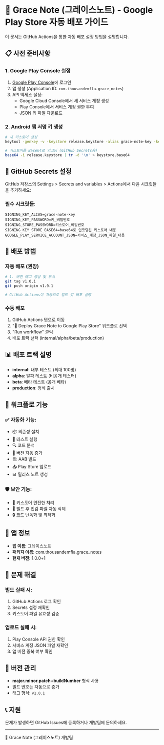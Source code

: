# 🚀 Grace Note (그레이스노트) - Google Play Store 자동 배포 가이드

이 문서는 GitHub Actions을 통한 자동 배포 설정 방법을 설명합니다.

## 📋 사전 준비사항

### 1. Google Play Console 설정
1. [Google Play Console](https://play.google.com/console)에 로그인
2. 앱 생성 (Application ID: `com.thousandemfla.grace_notes`)
3. API 액세스 설정:
   - Google Cloud Console에서 새 서비스 계정 생성
   - Play Console에서 서비스 계정 권한 부여
   - JSON 키 파일 다운로드

### 2. Android 앱 서명 키 생성
```bash
# 새 키스토어 생성
keytool -genkey -v -keystore release.keystore -alias grace-note-key -keyalg RSA -keysize 2048 -validity 10000

# 키스토어를 Base64로 인코딩 (GitHub Secrets용)
base64 -i release.keystore | tr -d '\n' > keystore.base64
```

## 🔐 GitHub Secrets 설정

GitHub 저장소의 Settings > Secrets and variables > Actions에서 다음 시크릿들을 추가하세요:

### 필수 시크릿들:
```
SIGNING_KEY_ALIAS=grace-note-key
SIGNING_KEY_PASSWORD=키_비밀번호
SIGNING_STORE_PASSWORD=키스토어_비밀번호
SIGNING_KEY_STORE_BASE64=base64로_인코딩된_키스토어_내용
GOOGLE_PLAY_SERVICE_ACCOUNT_JSON=서비스_계정_JSON_파일_내용
```

## 🚀 배포 방법

### 자동 배포 (권장)
```bash
# 1. 버전 태그 생성 및 푸시
git tag v1.0.1
git push origin v1.0.1

# GitHub Actions이 자동으로 빌드 및 배포 실행
```

### 수동 배포
1. GitHub Actions 탭으로 이동
2. "🚀 Deploy Grace Note to Google Play Store" 워크플로 선택
3. "Run workflow" 클릭
4. 배포 트랙 선택 (internal/alpha/beta/production)

## 📊 배포 트랙 설명

- **internal**: 내부 테스트 (최대 100명)
- **alpha**: 알파 테스트 (비공개 테스터)
- **beta**: 베타 테스트 (공개 베타)
- **production**: 정식 출시

## 🔧 워크플로 기능

### ✅ 자동화 기능:
- 📦 의존성 설치
- 🧪 테스트 실행
- 🔍 코드 분석
- 🔢 버전 자동 증가
- 🏗️ AAB 빌드
- 📤 Play Store 업로드
- 📊 릴리스 노트 생성

### 🛡️ 보안 기능:
- 🔐 키스토어 안전한 처리
- 🧹 빌드 후 민감 파일 자동 삭제
- 🔒 코드 난독화 및 최적화

## 📱 앱 정보

- **앱 이름**: 그레이스노트
- **패키지 이름**: com.thousandemfla.grace_notes
- **현재 버전**: 1.0.0+1

## 🐛 문제 해결

### 빌드 실패 시:
1. GitHub Actions 로그 확인
2. Secrets 설정 재확인
3. 키스토어 파일 유효성 검증

### 업로드 실패 시:
1. Play Console API 권한 확인
2. 서비스 계정 JSON 파일 재확인
3. 앱 버전 중복 여부 확인

## 🔄 버전 관리

- **major.minor.patch+buildNumber** 형식 사용
- 빌드 번호는 자동으로 증가
- 태그 형식: `v1.0.1`

## 📞 지원

문제가 발생하면 GitHub Issues에 등록하거나 개발팀에 문의하세요.

---
💜 Grace Note (그레이스노트) 개발팀
